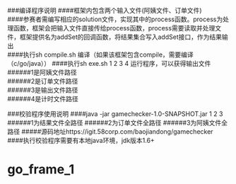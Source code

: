 ###编译程序说明
####框架内包含两个输入文件(阿姨文件、订单文件)  
####参赛者需编写相应的solution文件，实现其中的process函数。process为处理函数，框架会把输入文件直接传给process函数，process需要读取并处理文件，框架提供名为addSet的回调函数，将结果集合写入addSet接口，作为结果输出  
####执行sh compile.sh 编译（如果该框架包含compile，需要编译（c/go/java））
####执行sh exe.sh 1 2 3 4 运行程序，可以获得输出文件
######1是阿姨文件路径  
######2是订单文件路径  
######3是输出文件路径  
######4是计时文件路径  


###校验程序使用说明
####java -jar gamechecker-1.0-SNAPSHOT.jar 1 2 3
######1为结果文件全路径
######2为订单文件全路径
######3为阿姨文件全路径
#####源码地址https://igit.58corp.com/baojiandong/gamechecker
####执行校验程序需要有本地java环境，jdk版本1.6+
# go_frame_1
